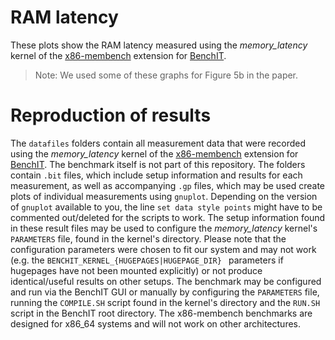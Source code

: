 RAM latency
===========

These plots show the RAM latency measured using the *memory_latency* kernel of the [x86-membench](https://fusionforge.zih.tu-dresden.de/plugins/mediawiki/wiki/benchit/index.php/X86membench) extension for [BenchIT](https://tu-dresden.de/zih/forschung/projekte/benchit).

> Note: We used some of these graphs for Figure 5b in the paper.

Reproduction of results
=======================

The `datafiles` folders contain all measurement data that were recorded using the *memory_latency* kernel of the [x86-membench](https://fusionforge.zih.tu-dresden.de/plugins/mediawiki/wiki/benchit/index.php/X86membench) extension for [BenchIT](https://tu-dresden.de/zih/forschung/projekte/benchit). 
The benchmark itself is not part of this repository.
The folders contain `.bit` files, which include setup information and results for each measurement, as well as accompanying `.gp` files, which may be used create plots of individual measurements using `gnuplot`.
Depending on the version of `gnuplot` available to you, the line `set data style points` might have to be commented out/deleted for the scripts to work.
The setup information found in these result files may be used to configure the *memory_latency* kernel's `PARAMETERS` file, found in the kernel's directory.
Please note that the configuration parameters were chosen to fit our system and may not work (e.g. the `BENCHIT_KERNEL_{HUGEPAGES|HUGEPAGE_DIR} ` parameters if hugepages have not been mounted explicitly) or not produce identical/useful results on other setups. 
The benchmark may be configured and run via the BenchIT GUI or manually by configuring the `PARAMETERS` file, running the `COMPILE.SH` script found in the kernel's directory and the `RUN.SH` script in the BenchIT root directory.
The x86-membench benchmarks are designed for x86_64 systems and will not work on other architectures.
